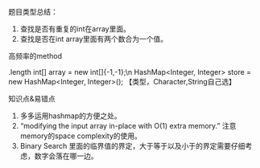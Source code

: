 题目类型总结：

1. 查找是否有重复的int在array里面。
2. 查找是否在int array里面有两个数合为一个值。

高频率的method

.length
int[] array = new int[]{-1,-1};\n
HashMap<Integer, Integer> store = new HashMap<Integer, Integer>(); 【类型，Character,String自己选】

知识点&易错点

1. 多多运用hashmap的方便之处。
2. “modifying the input array in-place with O(1) extra memory.” 注意memory的space complexity的使用。
3. Binary Search 里面的临界值的界定，大于等于以及小于的界定需要仔细考虑，数字会落在哪一边。
